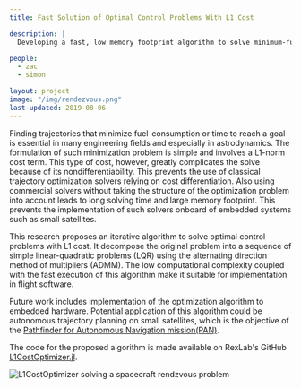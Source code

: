 ```yaml
---
title: Fast Solution of Optimal Control Problems With L1 Cost

description: |
  Developing a fast, low memory footprint algorithm to solve minimum-fuel problems with possible implementation onboard a CubeSat for embedded trajectory optimization.

people:
  - zac
  - simon

layout: project
image: "/img/rendezvous.png"
last-updated: 2019-08-06
---
```


Finding trajectories that minimize fuel-consumption or time to reach a goal is essential in many engineering fields and especially in astrodynamics. The formulation of such minimization problem is simple and involves a L1-norm cost term. This type of cost, however, greatly complicates the solve because of its nondifferentiability. This prevents the use of classical trajectory optimization solvers relying on cost differentiation. Also using commercial solvers without taking the structure of the optimization problem into account leads to long solving time and large memory footprint. This prevents the implementation of such solvers onboard of embedded systems such as small satellites.

This research proposes an iterative algorithm to solve optimal control problems with L1 cost. It decompose the original problem into a sequence of simple linear-quadratic problems (LQR) using the alternating direction method of multipliers (ADMM). The low computational complexity coupled with the fast execution of this algorithm make it suitable for implementation in flight software.

Future work includes implementation of the optimization algorithm  to embedded hardware. Potential application of this algorithm could be autonomous trajectory planning on small satellites, which is the objective of the [Pathfinder for Autonomous Navigation mission(PAN)](https://www.spacecraftresearch.com/pan). 

The code for the proposed algorithm is made available on RexLab's GitHub [L1CostOptimizer.jl](https://github.com/RoboticExplorationLab/L1CostOptimizer.jl.git).

![L1CostOptimizer solving a spacecraft rendzvous problem](/img/rendezvous.gif)
